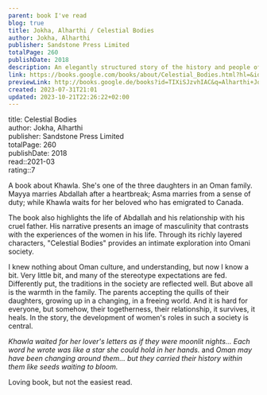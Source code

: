 ```yaml
---
parent: book I've read
blog: true
title: Jokha, Alharthi / Celestial Bodies
author: Jokha, Alharthi
publisher: Sandstone Press Limited
totalPage: 260
publishDate: 2018
description: An elegantly structured story of the history and people of modern Oman told through one family's losses and loves.
link: https://books.google.com/books/about/Celestial_Bodies.html?hl=&id=TIXiSJzvhIAC
previewLink: http://books.google.de/books?id=TIXiSJzvhIAC&q=Alharthi+Jokha,+Celestial+Bodies&dq=Alharthi+Jokha,+Celestial+Bodies&hl=&as_pt=BOOKS&cd=1&source=gbs_api
created: 2023-07-31T21:01
updated: 2023-10-21T22:26:22+02:00
---
```

title: Celestial Bodies  
author: Jokha, Alharthi  
publisher: Sandstone Press Limited  
totalPage: 260  
publishDate: 2018  
read::2021-03  
rating::7  

A book about Khawla. She's one of the three daughters in an Oman family. Mayya marries Abdallah after a heartbreak; Asma marries from a sense of duty; while Khawla waits for her beloved who has emigrated to Canada.

The book also highlights the life of Abdallah and his relationship with his cruel father. His narrative presents an image of masculinity that contrasts with the experiences of the women in his life. Through its richly layered characters, "Celestial Bodies" provides an intimate exploration into Omani society.

I knew nothing about Oman culture, and understanding, but now I know a bit. Very little bit, and many of the stereotype expectations are fed. Differently put, the traditions in the society are reflected well. But above all is the warmth in the family. The parents accepting the quills of their daughters, growing up in a changing, in a freeing world. And it is hard for everyone, but somehow, their togetherness, their relationship, it survives, it heals.  In the story, the development of women's roles in such a society is central.

_Khawla waited for her lover's letters as if they were moonlit nights... Each word he wrote was like a star she could hold in her hands._
and
*Oman may have been changing around them... but they carried their history within them like seeds waiting to bloom.*

Loving book, but not the easiest read.
